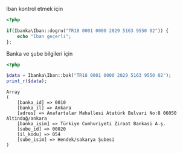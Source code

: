 Iban kontrol etmek için

```php
<?php

if(Ibanka\Iban::dogru("TR18 0001 0000 2029 5163 9550 02")) {
    echo "Iban geçerli";
};
```

Banka ve şube bilgileri için

```php
<?php

$data = Ibanka\Iban::bak("TR18 0001 0000 2029 5163 9550 02");
print_r($data);
```

```text
Array
(
    [banka_id] => 0010
    [banka_il] => Ankara
    [adres] => Anafartalar Mahallesi Atatürk Bulvari No:8 06050 Altindağ/ankara
    [banka_isim] => Türkiye Cumhuriyeti Ziraat Bankasi A.ş.
    [sube_id] => 00020
    [il_kodu] => 054
    [sube_isim] => Hendek/sakarya Şubesi
)
```
